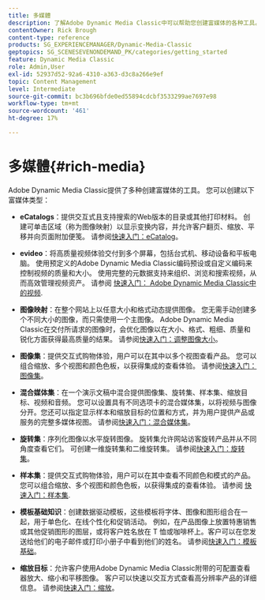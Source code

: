 ```yaml
---
title: 多媒體
description: 了解Adobe Dynamic Media Classic中可以帮助您创建富媒体的各种工具。
contentOwner: Rick Brough
content-type: reference
products: SG_EXPERIENCEMANAGER/Dynamic-Media-Classic
geptopics: SG_SCENESEVENONDEMAND_PK/categories/getting_started
feature: Dynamic Media Classic
role: Admin,User
exl-id: 52937d52-92a6-4310-a363-d3c8a266e9ef
topic: Content Management
level: Intermediate
source-git-commit: bc3b696bfde0ed55894cdcbf3533299ae7697e98
workflow-type: tm+mt
source-wordcount: '461'
ht-degree: 17%

---
```


# 多媒體{#rich-media}

Adobe Dynamic Media Classic提供了多种创建富媒体的工具。 您可以创建以下富媒体类型：

* **eCatalogs**：提供交互式且支持搜索的Web版本的目录或其他打印材料。 创建可单击区域（称为图像映射）以显示变换内容，并允许客户翻页、缩放、平移并向页面附加便笺。
请参阅[快速入门：eCatalog](/help/using/quick-start-ecatalog.md)。

* **evideo**：将高质量视频体验交付到多个屏幕，包括台式机、移动设备和平板电脑。 使用预定义的Adobe Dynamic Media Classic编码预设或自定义编码来控制视频的质量和大小。 使用完整的元数据支持来组织、浏览和搜索视频，从而高效管理视频资产。
请参阅 [快速入门： Adobe Dynamic Media Classic中的视频](/help/using/quick-start-video.md).

* **图像映射**：在整个网站上以任意大小和格式动态提供图像。 您无需手动创建多个不同大小的图像，而只需使用一个主图像。 Adobe Dynamic Media Classic在交付所请求的图像时，会优化图像以在大小、格式、粗细、质量和锐化方面获得最高质量的结果。
请参阅[快速入门：调整图像大小](/help/using/quick-start-image-sizing.md)。

* **图像集**：提供交互式购物体验，用户可以在其中以多个视图查看产品。 您可以组合缩放、多个视图和颜色色板，以获得集成的查看体验。
请参阅[快速入门：图像集](/help/using/quick-start-image-sets.md)。

* **混合媒体集**：在一个演示文稿中混合提供图像集、旋转集、样本集、缩放目标、视频和音频。 您可以设置具有不同选项卡的混合媒体集，以将视频与图像分开。您还可以指定显示样本和缩放目标的位置和方式，并为用户提供产品或服务的完整多媒体视图。
请参阅[快速入门：混合媒体集](/help/using/quick-start-mixed-media-sets.md)。

* **旋转集**：序列化图像以水平旋转图像。 旋转集允许网站访客旋转产品并从不同角度查看它们。 可创建一维旋转集和二维旋转集。
请参阅[快速入门：旋转集](/help/using/quick-start-spin-sets.md)。

* **样本集**：提供交互式购物体验，用户可以在其中查看不同颜色和模式的产品。 您可以组合缩放、多个视图和颜色色板，以获得集成的查看体验。
请参阅 [快速入门：样本集](/help/using/quick-start-swatch-sets.md).

* **模板基础知识**：创建数据驱动模板，这些模板将字体、图像和图形组合在一起，用于单色化、在线个性化和促销活动。 例如，在产品图像上放置特惠销售或其他促销图形的图层，或将客户姓名放在 T 恤或咖啡杯上。客户可以在您发送给他们的电子邮件或打印小册子中看到他们的姓名。
请参阅[快速入门：模板基础](/help/using/quick-start-template-basics.md)。

* **缩放目标**：允许客户使用Adobe Dynamic Media Classic附带的可配置查看器放大、缩小和平移图像。 客户可以快速以交互方式查看高分辨率产品的详细信息。
请参阅[快速入门：缩放](/help/using/quick-start-zoom.md)。
